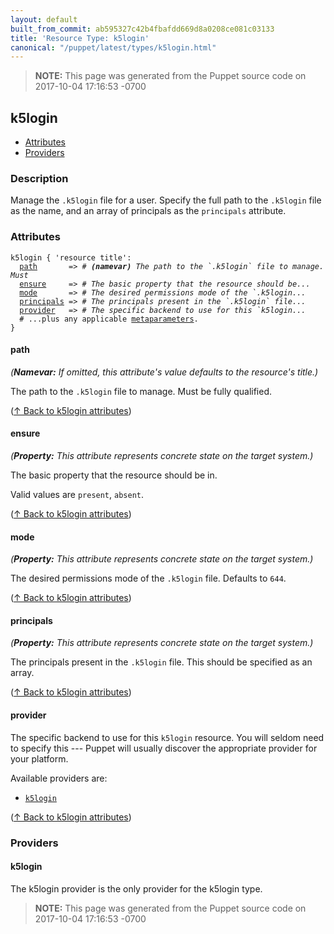 ```yaml
---
layout: default
built_from_commit: ab595327c42b4fbafdd669d8a0208ce081c03133
title: 'Resource Type: k5login'
canonical: "/puppet/latest/types/k5login.html"
---
```


> **NOTE:** This page was generated from the Puppet source code on 2017-10-04 17:16:53 -0700

k5login
-----

* [Attributes](#k5login-attributes)
* [Providers](#k5login-providers)

<h3 id="k5login-description">Description</h3>

Manage the `.k5login` file for a user.  Specify the full path to
the `.k5login` file as the name, and an array of principals as the
`principals` attribute.

<h3 id="k5login-attributes">Attributes</h3>

<pre><code>k5login { 'resource title':
  <a href="#k5login-attribute-path">path</a>       =&gt; <em># <strong>(namevar)</strong> The path to the `.k5login` file to manage.  Must </em>
  <a href="#k5login-attribute-ensure">ensure</a>     =&gt; <em># The basic property that the resource should be...</em>
  <a href="#k5login-attribute-mode">mode</a>       =&gt; <em># The desired permissions mode of the `.k5login...</em>
  <a href="#k5login-attribute-principals">principals</a> =&gt; <em># The principals present in the `.k5login` file...</em>
  <a href="#k5login-attribute-provider">provider</a>   =&gt; <em># The specific backend to use for this `k5login...</em>
  # ...plus any applicable <a href="{{puppet}}/metaparameter.html">metaparameters</a>.
}</code></pre>

<h4 id="k5login-attribute-path">path</h4>

_(**Namevar:** If omitted, this attribute's value defaults to the resource's title.)_

The path to the `.k5login` file to manage.  Must be fully qualified.

([↑ Back to k5login attributes](#k5login-attributes))

<h4 id="k5login-attribute-ensure">ensure</h4>

_(**Property:** This attribute represents concrete state on the target system.)_

The basic property that the resource should be in.

Valid values are `present`, `absent`.

([↑ Back to k5login attributes](#k5login-attributes))

<h4 id="k5login-attribute-mode">mode</h4>

_(**Property:** This attribute represents concrete state on the target system.)_

The desired permissions mode of the `.k5login` file. Defaults to `644`.

([↑ Back to k5login attributes](#k5login-attributes))

<h4 id="k5login-attribute-principals">principals</h4>

_(**Property:** This attribute represents concrete state on the target system.)_

The principals present in the `.k5login` file. This should be specified as an array.

([↑ Back to k5login attributes](#k5login-attributes))

<h4 id="k5login-attribute-provider">provider</h4>

The specific backend to use for this `k5login`
resource. You will seldom need to specify this --- Puppet will usually
discover the appropriate provider for your platform.

Available providers are:

* [`k5login`](#k5login-provider-k5login)

([↑ Back to k5login attributes](#k5login-attributes))


<h3 id="k5login-providers">Providers</h3>

<h4 id="k5login-provider-k5login">k5login</h4>

The k5login provider is the only provider for the k5login
type.




> **NOTE:** This page was generated from the Puppet source code on 2017-10-04 17:16:53 -0700